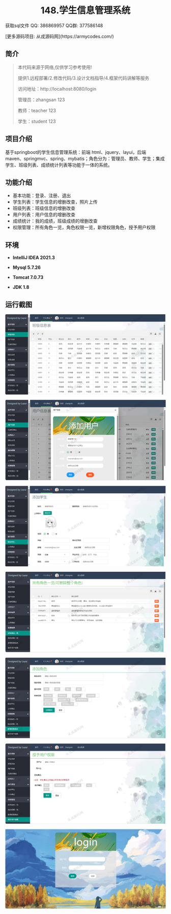 <p><h1 align="center">148.学生信息管理系统</h1></p>

<p> 获取sql文件 QQ: 386869957 QQ群: 377586148 </p>
<p> [更多源码项目: 从戎源码网](https://armycodes.com/) </p>

## 简介

> 本代码来源于网络,仅供学习参考使用!
>
> 提供1.远程部署/2.修改代码/3.设计文档指导/4.框架代码讲解等服务
> 
> 访问地址：http://localhost:8080/login
> 
> 管理员：zhangsan 123
> 
> 教师：teacher 123
> 
> 学生：student 123
> 
>

## 项目介绍
基于springboot的学生信息管理系统：前端 html、jquery、layui，后端 maven、springmvc、spring、mybatis；角色分为：管理员、教师、学生；集成学生、班级列表、成绩统计列表等功能于一体的系统。

## 功能介绍

- 基本功能：登录、注册、退出
- 学生列表：学生信息的增删改查，照片上传
- 班级列表：班级信息的增删改查
- 用户列表：用户信息的增删改查
- 成绩统计：我的成绩，班级成绩的增删改查
- 权限管理：所有角色一览，角色权限一览，新增权限角色，授予用户权限

## 环境

- <b>IntelliJ IDEA 2021.3</b>

- <b>Mysql 5.7.26</b>

- <b>Tomcat 7.0.73</b>

- <b>JDK 1.8</b>

## 运行截图
![](screenshot/1.png)

![](screenshot/2.png)

![](screenshot/3.png)

![](screenshot/4.png)

![](screenshot/5.png)

![](screenshot/6.png)

![](screenshot/7.png)